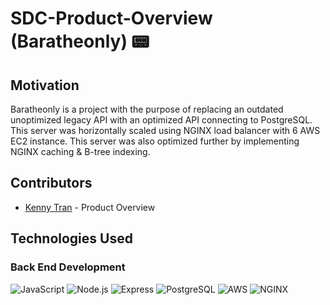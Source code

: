 # SDC-Product-Overview (Baratheonly) 📟 

## Motivation

Baratheonly is a project with the purpose of replacing an outdated unoptimized legacy API with an optimized API connecting to PostgreSQL. This server was horizontally scaled using NGINX load balancer with 6 AWS EC2 instance. This server was also optimized further by implementing NGINX caching & B-tree indexing.

## Contributors

- [Kenny Tran](https://github.com/kennytran95) - Product Overview



## Technologies Used

### Back End Development

![JavaScript](https://img.shields.io/badge/javascript-%23323330.svg?style=for-the-badge&logo=javascript&logoColor=%23F7DF1E)
![Node.js](https://img.shields.io/badge/node.js-%2320232a.svg?style=for-the-badge&logo=node.js&logoColor=#03adfc)
![Express](https://img.shields.io/badge/express.js-%2320232a.svg?style=for-the-badge&logo=express&logoColor=blue)
![PostgreSQL](https://img.shields.io/badge/postgresql-white?style=for-the-badge&labelColor=black&logo=postgresql&logoColor=white)
![AWS](https://img.shields.io/badge/AWS-orange?style=for-the-badge&logo=AWS&logoColor=orange)
![NGINX](https://img.shields.io/badge/NGINX-393E46?style=for-the-badge&logo=nginx&logoColor=008e36)
